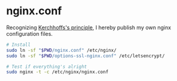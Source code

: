 nginx.conf
========
Recognizing [Kerchhoffs's principle][k], I hereby publish my own nginx
configuration files.

```bash
# Install
sudo ln -sf "$PWD/nginx.conf" /etc/nginx/
sudo ln -sf "$PWD/options-ssl-nginx.conf" /etc/letsencrypt/

# Test if everything's alright
sudo nginx -t -c /etc/nginx/nginx.conf
```

[k]: https://en.wikipedia.org/wiki/Kerckhoffs%27s_principle
